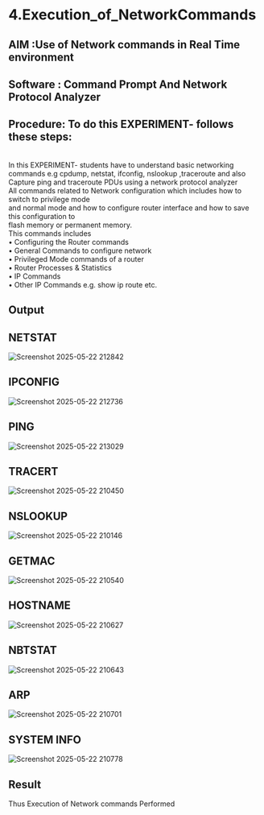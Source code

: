 # 4.Execution_of_NetworkCommands
## AIM :Use of Network commands in Real Time environment
## Software : Command Prompt And Network Protocol Analyzer
## Procedure: To do this EXPERIMENT- follows these steps:
<BR>
In this EXPERIMENT- students have to understand basic networking commands e.g cpdump, netstat, ifconfig, nslookup ,traceroute and also Capture ping and traceroute PDUs using a network protocol analyzer 
<BR>
All commands related to Network configuration which includes how to switch to privilege mode
<BR>
and normal mode and how to configure router interface and how to save this configuration to
<BR>
flash memory or permanent memory.
<BR>
This commands includes
<BR>
• Configuring the Router commands
<BR>
• General Commands to configure network
<BR>
• Privileged Mode commands of a router 
<BR>
• Router Processes & Statistics
<BR>
• IP Commands
<BR>
• Other IP Commands e.g. show ip route etc.
<BR>

## Output

## NETSTAT
![Screenshot 2025-05-22 212842](https://github.com/user-attachments/assets/bf290503-a77d-414a-8476-f0b8c8581033)



## IPCONFIG
![Screenshot 2025-05-22 212736](https://github.com/user-attachments/assets/c0571205-e8ae-4d86-b556-57f51388bff3)


## PING
![Screenshot 2025-05-22 213029](https://github.com/user-attachments/assets/f5a01270-d514-4d06-9d73-de6e4d153e20)


## TRACERT
![Screenshot 2025-05-22 210450](https://github.com/user-attachments/assets/978de967-a464-4b25-8f6b-3e0ba3108ecf)

## NSLOOKUP
![Screenshot 2025-05-22 210146](https://github.com/user-attachments/assets/27442a2f-8142-435d-b6d7-519108f4ca7b)

## GETMAC
![Screenshot 2025-05-22 210540](https://github.com/user-attachments/assets/476c1334-6f03-4255-a726-201b431d06fc)

## HOSTNAME
![Screenshot 2025-05-22 210627](https://github.com/user-attachments/assets/7b52b169-cbe8-4b05-8acb-274f2c1566b5)

## NBTSTAT
![Screenshot 2025-05-22 210643](https://github.com/user-attachments/assets/99653a10-3ff7-41da-a3cd-074fec878fc7)

## ARP
![Screenshot 2025-05-22 210701](https://github.com/user-attachments/assets/98cd8d15-23a4-42da-93a1-4cb0c3714028)

## SYSTEM INFO

![Screenshot 2025-05-22 210778](https://github.com/user-attachments/assets/979c9b01-4865-477e-846a-89556d2cf7b4)


## Result
Thus Execution of Network commands Performed 

